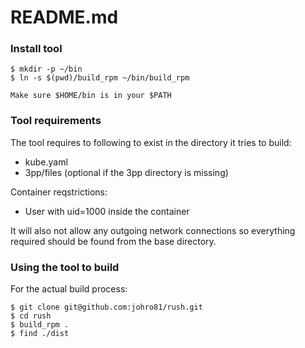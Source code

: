 README.md
=========


### Install tool ###

    $ mkdir -p ~/bin
    $ ln -s $(pwd)/build_rpm ~/bin/build_rpm

    Make sure $HOME/bin is in your $PATH


### Tool requirements ###

The tool requires to following to exist in the directory it tries to build:

* kube.yaml
* 3pp/files  (optional if the 3pp directory is missing)

Container reqstrictions:

* User with uid=1000 inside the container

It will also not allow any outgoing network connections so everything required
should be found from the base directory.


### Using the tool to build ###

For the actual build process:

    $ git clone git@github.com:johro81/rush.git
    $ cd rush
    $ build_rpm .
    $ find ./dist


